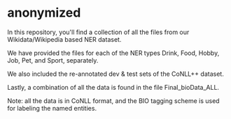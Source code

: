 # anonymized

In this repository, you'll find a collection of all the files from our Wikidata/Wikipedia based NER dataset.

We have provided the files for each of the NER types Drink, Food, Hobby, Job, Pet, and Sport, separately.

We also included the re-annotated dev & test sets of the CoNLL++ dataset.

Lastly, a combination of all the data is found in the file Final_bioData_ALL.

Note: all the data is in CoNLL format, and the BIO tagging scheme is used for labeling the named entities.
